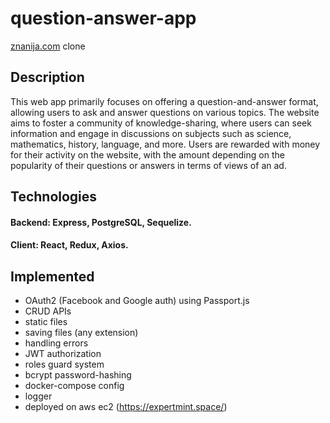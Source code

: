 # question-answer-app
[znanija.com](https://znanija.com/) clone

## Description
 This web app primarily focuses on offering a question-and-answer format, allowing users to ask and answer questions on various topics. The website aims to foster a community of knowledge-sharing, where users can seek information and engage in discussions on subjects such as science, mathematics, history, language, and more. Users are rewarded with money for their activity on the website, with the amount depending on the popularity of their questions or answers in terms of views of an ad.  

## Technologies
#### Backend: Express, PostgreSQL, Sequelize.
#### Client: React, Redux, Axios. 

## Implemented
  * OAuth2 (Facebook and Google auth) using Passport.js
  * CRUD APIs
  * static files
  * saving files (any extension)
  * handling errors
  * JWT authorization
  * roles guard system
  * bcrypt password-hashing
  * docker-compose config
  * logger
  * deployed on aws ec2 (https://expertmint.space/)
